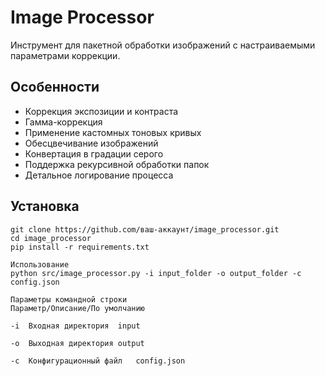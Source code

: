 # Image Processor

Инструмент для пакетной обработки изображений с настраиваемыми параметрами коррекции.

## Особенности
- Коррекция экспозиции и контраста
- Гамма-коррекция
- Применение кастомных тоновых кривых
- Обесцвечивание изображений
- Конвертация в градации серого
- Поддержка рекурсивной обработки папок
- Детальное логирование процесса

## Установка
```
git clone https://github.com/ваш-аккаунт/image_processor.git
cd image_processor
pip install -r requirements.txt

Использование
python src/image_processor.py -i input_folder -o output_folder -c config.json

Параметры командной строки
Параметр/Описание/По умолчанию

-i	Входная директория	input

-o	Выходная директория	output

-c	Конфигурационный файл	config.json
